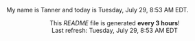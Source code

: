 My name is Tanner and today is Tuesday, July 29, 8:53 AM EDT.

<p align="center">This <i>README</i> file is generated <b>every 3 hours</b>!</br>Last refresh: Tuesday, July 29, 8:53 AM EDT<br /></p>
